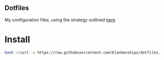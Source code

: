 ## Dotfiles

My configuration files, using the strategy outlined [here](https://developer.atlassian.com/blog/2016/02/best-way-to-store-dotfiles-git-bare-repo/)

# Install

```bash
bash <(curl -s https://raw.githubusercontent.com/blankenshipz/dotfiles/master/setup.sh)
```
